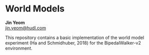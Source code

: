 # World Models
**Jin Yeom**  
jin.yeom@hudl.com

This repository contains a basic implementation of the world model experiment (Ha and Schmidhuber, 2018) for the BipedalWalker-v2 environment.
